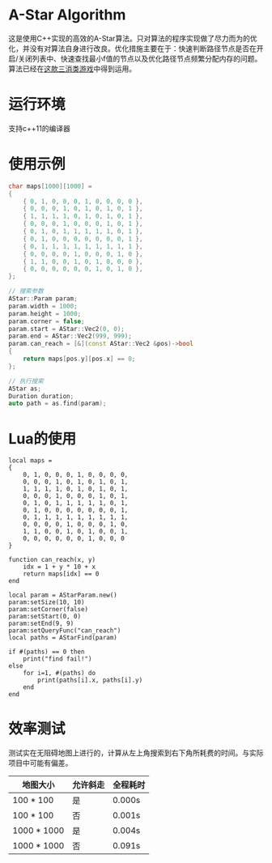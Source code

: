 # A-Star Algorithm
这是使用C++实现的高效的A-Star算法。只对算法的程序实现做了尽力而为的优化，并没有对算法自身进行改良。优化措施主要在于：快速判断路径节点是否在开启/关闭列表中、快速查找最小f值的节点以及优化路径节点频繁分配内存的问题。算法已经在[这款三消类游戏](https://github.com/zhangpanyi/eliminate-game)中得到运用。

# 运行环境
支持c++11的编译器

# 使用示例
```c++
char maps[1000][1000] =
{
	{ 0, 1, 0, 0, 0, 1, 0, 0, 0, 0 },
	{ 0, 0, 0, 1, 0, 1, 0, 1, 0, 1 },
	{ 1, 1, 1, 1, 0, 1, 0, 1, 0, 1 },
	{ 0, 0, 0, 1, 0, 0, 0, 1, 0, 1 },
	{ 0, 1, 0, 1, 1, 1, 1, 1, 0, 1 },
	{ 0, 1, 0, 0, 0, 0, 0, 0, 0, 1 },
	{ 0, 1, 1, 1, 1, 1, 1, 1, 1, 1 },
	{ 0, 0, 0, 0, 1, 0, 0, 0, 1, 0 },
	{ 1, 1, 0, 0, 1, 0, 1, 0, 0, 0 },
	{ 0, 0, 0, 0, 0, 0, 1, 0, 1, 0 },
};

// 搜索参数
AStar::Param param;
param.width = 1000;
param.height = 1000;
param.corner = false;
param.start = AStar::Vec2(0, 0);
param.end = AStar::Vec2(999, 999);
param.can_reach = [&](const AStar::Vec2 &pos)->bool
{
	return maps[pos.y][pos.x] == 0;
};

// 执行搜索
AStar as;
Duration duration;
auto path = as.find(param);
```

# Lua的使用
```
local maps =
{
    0, 1, 0, 0, 0, 1, 0, 0, 0, 0,
    0, 0, 0, 1, 0, 1, 0, 1, 0, 1,
    1, 1, 1, 1, 0, 1, 0, 1, 0, 1,
    0, 0, 0, 1, 0, 0, 0, 1, 0, 1,
    0, 1, 0, 1, 1, 1, 1, 1, 0, 1,
    0, 1, 0, 0, 0, 0, 0, 0, 0, 1,
    0, 1, 1, 1, 1, 1, 1, 1, 1, 1,
    0, 0, 0, 0, 1, 0, 0, 0, 1, 0,
    1, 1, 0, 0, 1, 0, 1, 0, 0, 1,
    0, 0, 0, 0, 0, 0, 1, 0, 0, 0
}

function can_reach(x, y)
    idx = 1 + y * 10 + x
    return maps[idx] == 0
end

local param = AStarParam.new()
param:setSize(10, 10)
param:setCorner(false)
param:setStart(0, 0)
param:setEnd(9, 9)
param:setQueryFunc("can_reach")
local paths = AStarFind(param)

if #(paths) == 0 then
    print("find fail!")
else
    for i=1, #(paths) do      
        print(paths[i].x, paths[i].y)  
    end
end
```

# 效率测试
测试实在无阻碍地图上进行的，计算从左上角搜索到右下角所耗费的时间。与实际项目中可能有偏差。

| 地图大小 | 允许斜走 | 全程耗时 |
| ---- | ---- | ---- |
| 100 * 100 | 是| 0.000s |
| 100 * 100 | 否 | 0.001s |
| 1000 * 1000 | 是 | 0.004s |
| 1000 * 1000 | 否 | 0.091s |
